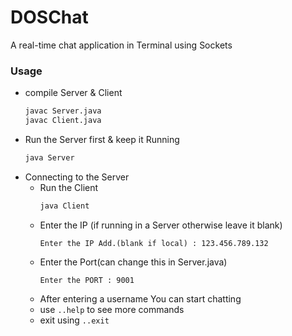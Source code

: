 # DOSChat
A real-time chat application in Terminal using Sockets


### Usage
- compile Server & Client
  ```bash
  javac Server.java
  javac Client.java
  ```
- Run the Server first & keep it Running
  ```bash
  java Server
  ```
- Connecting to the Server
  - Run the Client 
    ```bash
    java Client
    ```
  - Enter the IP (if running in a Server otherwise leave it blank)
    ```
    Enter the IP Add.(blank if local) : 123.456.789.132
    ```
  - Enter the Port(can change this in Server.java)
    ```
    Enter the PORT : 9001
    ```
  - After entering a username You can start chatting
  - use ```..help``` to see more commands
  - exit using ```..exit```